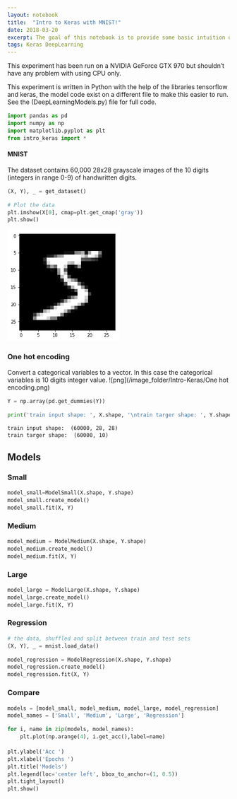 ```yaml
---
layout: notebook
title:  "Intro to Keras with MNIST!"
date: 2018-03-20
excerpt: The goal of this notebook is to provide some basic intuition on the diffrences between two types of deep neural networks and to encourage you to test different deep learning architectures.
tags: Keras DeepLearning
---
```





This experiment has been run on a NVIDIA GeForce GTX 970 but shouldn’t have any problem with using CPU only.

This experiment is written in Python with the help of the libraries tensorflow and keras, the model code exist on a different file to make this easier to run. See the (DeepLearningModels.py) file for full code.




```python
import pandas as pd
import numpy as np
import matplotlib.pyplot as plt
from intro_keras import *
```

#### MNIST
The dataset contains 60,000 28x28 grayscale images of the 10 digits (integers in range 0-9) of handwritten digits.


```python
(X, Y), _ = get_dataset()
```


```python
# Plot the data
plt.imshow(X[0], cmap=plt.get_cmap('gray'))
plt.show()
```


![png](/image_folder/Intro-Keras/output_4_0.png)


### One hot encoding
Convert a categorical variables to a vector.  In this case the categorical  variables  is 10 digits integer value.
![png](/image_folder/Intro-Keras/One hot encoding.png)


```python
Y = np.array(pd.get_dummies(Y))
```


```python
print('train input shape: ', X.shape, '\ntrain targer shape: ', Y.shape)
```

    train input shape:  (60000, 28, 28)
    train targer shape:  (60000, 10)


## Models

### Small


```python
model_small=ModelSmall(X.shape, Y.shape)
model_small.create_model()
model_small.fit(X, Y)
```

### Medium


```python
model_medium = ModelMedium(X.shape, Y.shape)
model_medium.create_model()
model_medium.fit(X, Y)
```

### Large


```python
model_large = ModelLarge(X.shape, Y.shape)
model_large.create_model()
model_large.fit(X, Y)
```

### Regression


```python
# the data, shuffled and split between train and test sets
(X, Y), _ = mnist.load_data()
```


```python
model_regression = ModelRegression(X.shape, Y.shape)
model_regression.create_model()
model_regression.fit(X, Y)
```

### Compare


```python
models = [model_small, model_medium, model_large, model_regression]
model_names = ['Small', 'Medium', 'Large', 'Regression']
```


```python
for i, name in zip(models, model_names):
    plt.plot(np.arange(4), i.get_acc(),label=name)

plt.ylabel('Acc ')
plt.xlabel('Epochs ')
plt.title('Models')
plt.legend(loc='center left', bbox_to_anchor=(1, 0.5))
plt.tight_layout()
plt.show()
```
